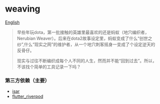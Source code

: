 # weaving

[English](./README.md)

> 早些年玩dota，第一批接触的英雄里最喜欢的还是蚂蚁（地穴编织者，Nerubian Weaver）。后来在dota2故事设定里，蚂蚁变成了什么“创世之纱”,什么“现实之网”的维护者，从一个地穴刺客摇身一变成了个设定逆天的反骨仔。
>
> 现实与过往不断编织成每个人不同的人生，然而并不能“回到过去”。所以，不该找个简单的工具记录一下吗？

### 第三方依赖（主要）

* [isar](https://pub.dev/packages/isar)
* [flutter_riverpod](https://pub.dev/packages/flutter_riverpod)